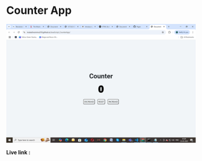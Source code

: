# Counter App
![countapp](https://github.com/mukeshvommu318/JavaScript_CounterApp/blob/df8223f841e408ab7c07e1b6abb31898677b2b00/Screenshot%20(6).png)

**Live link :** 
